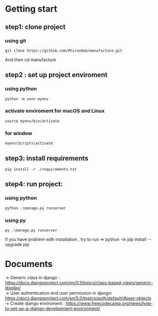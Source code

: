 # Getting start

## step1: clone project

### using git

```base
git clone https://github.com/PhirunOem/manufacture.git
```

And then cd manufacture

## step2 : set up project enviroment

### using python

```base
python -m venv myenv
```

### activate enviroment for macOS and Linux

```base
source myenv/bin/activate
```

### for window

```base
myenv\Scripts\activate
```

## step3: install requirements

```base
pip install -r ./requirements.txt
```

## step4: run project:

### using python

```base
python .\manage.py runserver
```

### using py

```base
py .\manage.py runserver
```

if you have problem with installation , try to run => python -m pip install --upgrade pip

# Documents

-> Generic class in django : https://docs.djangoproject.com/en/5.1/topics/class-based-views/generic-display/ <br/>
-> User authentication and user permission in django: https://docs.djangoproject.com/en/5.0/topics/auth/default/#user-objects <br/>
-> Create django enviroment : https://www.freecodecamp.org/news/how-to-set-up-a-django-development-environment/
